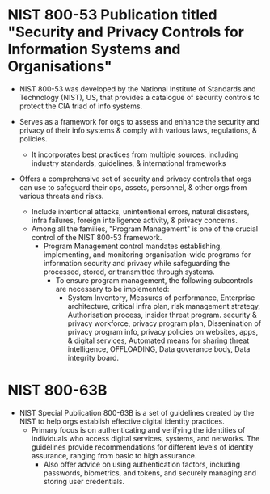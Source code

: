 #  NIST 800-53 Publication titled "Security and Privacy Controls for Information Systems and Organisations"

* NIST 800-53 was developed by the National Institute of Standards and Technology (NIST), US, that provides a catalogue of security controls to protect the CIA triad of info systems.

* Serves as a framework for orgs to assess and enhance the security and privacy of their info systems & comply with various laws, regulations, & policies.
  * It incorporates best practices from multiple sources, including industry standards, guidelines, & international frameworks

* Offers a comprehensive set of security and privacy controls that orgs can use to safeguard their ops, assets, personnel, & other orgs from various threats and risks.
  * Include intentional attacks, unintentional errors, natural disasters, infra failures, foreign intelligence activity, & privacy concerns.
  * Among all the families, "Program Management" is one of the crucial control of the NIST 800-53 framework.
    * Program Management control mandates establishing, implementing, and monitoring organisation-wide programs for information security and privacy while safeguarding the processed, stored, or transmitted through systems.
      * To ensure program management, the following subcontrols are necessary to be implemented:
        * System Inventory, Measures of performance, Enterprise architecture, critical infra plan, risk management strategy, Authorisation process, insider threat program. security & privacy workforce, privacy program plan, Dissenination of privacy program info, privacy policies on websites, apps, & digital services, Automated means for sharing threat intelligence, OFFLOADING, Data goverance body, Data integrity board.

# NIST 800-63B

* NIST Special Publication 800-63B is a set of guidelines created by the NIST to help orgs establish effective digital identity practices.
  * Primary focus is on authenticating and verifying the identities of individuals who access digital services, systems, and networks. The guidelines provide recommendations for different levels of identity assurance, ranging from basic to high assurance.
    * Also offer advice on using authentication factors, including passwords, biometrics, and tokens, and securely managing and storing user credentials.








































































































